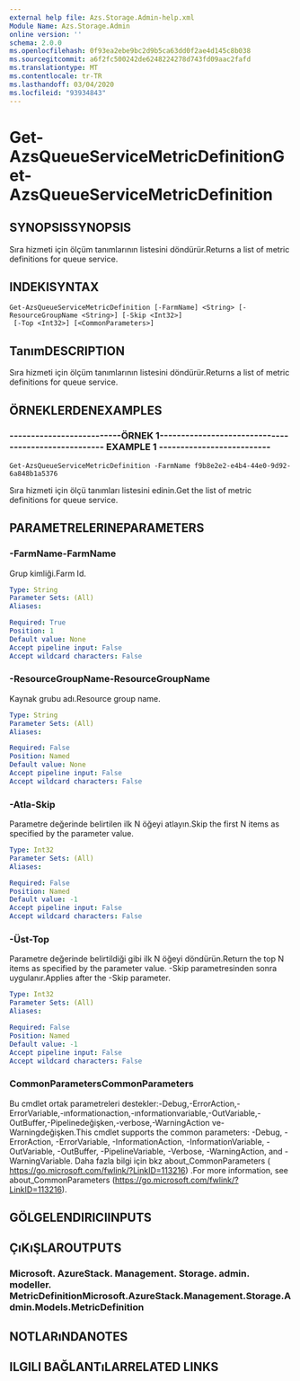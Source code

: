 ```yaml
---
external help file: Azs.Storage.Admin-help.xml
Module Name: Azs.Storage.Admin
online version: ''
schema: 2.0.0
ms.openlocfilehash: 0f93ea2ebe9bc2d9b5ca63dd0f2ae4d145c8b038
ms.sourcegitcommit: a6f2fc500242de6248224278d743fd09aac2fafd
ms.translationtype: MT
ms.contentlocale: tr-TR
ms.lasthandoff: 03/04/2020
ms.locfileid: "93934843"
---
```

# <span data-ttu-id="8ea34-101">Get-AzsQueueServiceMetricDefinition</span><span class="sxs-lookup"><span data-stu-id="8ea34-101">Get-AzsQueueServiceMetricDefinition</span></span>

## <span data-ttu-id="8ea34-102">SYNOPSIS</span><span class="sxs-lookup"><span data-stu-id="8ea34-102">SYNOPSIS</span></span>
<span data-ttu-id="8ea34-103">Sıra hizmeti için ölçüm tanımlarının listesini döndürür.</span><span class="sxs-lookup"><span data-stu-id="8ea34-103">Returns a list of metric definitions for queue service.</span></span>

## <span data-ttu-id="8ea34-104">INDEKI</span><span class="sxs-lookup"><span data-stu-id="8ea34-104">SYNTAX</span></span>

```
Get-AzsQueueServiceMetricDefinition [-FarmName] <String> [-ResourceGroupName <String>] [-Skip <Int32>]
 [-Top <Int32>] [<CommonParameters>]
```

## <span data-ttu-id="8ea34-105">Tanım</span><span class="sxs-lookup"><span data-stu-id="8ea34-105">DESCRIPTION</span></span>
<span data-ttu-id="8ea34-106">Sıra hizmeti için ölçüm tanımlarının listesini döndürür.</span><span class="sxs-lookup"><span data-stu-id="8ea34-106">Returns a list of metric definitions for queue service.</span></span>

## <span data-ttu-id="8ea34-107">ÖRNEKLERDEN</span><span class="sxs-lookup"><span data-stu-id="8ea34-107">EXAMPLES</span></span>

### <span data-ttu-id="8ea34-108">--------------------------ÖRNEK 1--------------------------</span><span class="sxs-lookup"><span data-stu-id="8ea34-108">-------------------------- EXAMPLE 1 --------------------------</span></span>
```
Get-AzsQueueServiceMetricDefinition -FarmName f9b8e2e2-e4b4-44e0-9d92-6a848b1a5376
```

<span data-ttu-id="8ea34-109">Sıra hizmeti için ölçü tanımları listesini edinin.</span><span class="sxs-lookup"><span data-stu-id="8ea34-109">Get the list of metric definitions for queue service.</span></span>

## <span data-ttu-id="8ea34-110">PARAMETRELERINE</span><span class="sxs-lookup"><span data-stu-id="8ea34-110">PARAMETERS</span></span>

### <span data-ttu-id="8ea34-111">-FarmName</span><span class="sxs-lookup"><span data-stu-id="8ea34-111">-FarmName</span></span>
<span data-ttu-id="8ea34-112">Grup kimliği.</span><span class="sxs-lookup"><span data-stu-id="8ea34-112">Farm Id.</span></span>

```yaml
Type: String
Parameter Sets: (All)
Aliases: 

Required: True
Position: 1
Default value: None
Accept pipeline input: False
Accept wildcard characters: False
```

### <span data-ttu-id="8ea34-113">-ResourceGroupName</span><span class="sxs-lookup"><span data-stu-id="8ea34-113">-ResourceGroupName</span></span>
<span data-ttu-id="8ea34-114">Kaynak grubu adı.</span><span class="sxs-lookup"><span data-stu-id="8ea34-114">Resource group name.</span></span>

```yaml
Type: String
Parameter Sets: (All)
Aliases: 

Required: False
Position: Named
Default value: None
Accept pipeline input: False
Accept wildcard characters: False
```

### <span data-ttu-id="8ea34-115">-Atla</span><span class="sxs-lookup"><span data-stu-id="8ea34-115">-Skip</span></span>
<span data-ttu-id="8ea34-116">Parametre değerinde belirtilen ilk N öğeyi atlayın.</span><span class="sxs-lookup"><span data-stu-id="8ea34-116">Skip the first N items as specified by the parameter value.</span></span>

```yaml
Type: Int32
Parameter Sets: (All)
Aliases: 

Required: False
Position: Named
Default value: -1
Accept pipeline input: False
Accept wildcard characters: False
```

### <span data-ttu-id="8ea34-117">-Üst</span><span class="sxs-lookup"><span data-stu-id="8ea34-117">-Top</span></span>
<span data-ttu-id="8ea34-118">Parametre değerinde belirtildiği gibi ilk N öğeyi döndürün.</span><span class="sxs-lookup"><span data-stu-id="8ea34-118">Return the top N items as specified by the parameter value.</span></span>
<span data-ttu-id="8ea34-119">-Skip parametresinden sonra uygulanır.</span><span class="sxs-lookup"><span data-stu-id="8ea34-119">Applies after the -Skip parameter.</span></span>

```yaml
Type: Int32
Parameter Sets: (All)
Aliases: 

Required: False
Position: Named
Default value: -1
Accept pipeline input: False
Accept wildcard characters: False
```

### <span data-ttu-id="8ea34-120">CommonParameters</span><span class="sxs-lookup"><span data-stu-id="8ea34-120">CommonParameters</span></span>
<span data-ttu-id="8ea34-121">Bu cmdlet ortak parametreleri destekler:-Debug,-ErrorAction,-ErrorVariable,-ınformationaction,-ınformationvariable,-OutVariable,-OutBuffer,-Pipelinedeğişken,-verbose,-WarningAction ve-Warningdeğişken.</span><span class="sxs-lookup"><span data-stu-id="8ea34-121">This cmdlet supports the common parameters: -Debug, -ErrorAction, -ErrorVariable, -InformationAction, -InformationVariable, -OutVariable, -OutBuffer, -PipelineVariable, -Verbose, -WarningAction, and -WarningVariable.</span></span> <span data-ttu-id="8ea34-122">Daha fazla bilgi için bkz about_CommonParameters ( https://go.microsoft.com/fwlink/?LinkID=113216) .</span><span class="sxs-lookup"><span data-stu-id="8ea34-122">For more information, see about_CommonParameters (https://go.microsoft.com/fwlink/?LinkID=113216).</span></span>

## <span data-ttu-id="8ea34-123">GÖLGELENDIRICI</span><span class="sxs-lookup"><span data-stu-id="8ea34-123">INPUTS</span></span>

## <span data-ttu-id="8ea34-124">ÇıKıŞLAR</span><span class="sxs-lookup"><span data-stu-id="8ea34-124">OUTPUTS</span></span>

### <span data-ttu-id="8ea34-125">Microsoft. AzureStack. Management. Storage. admin. modeller. MetricDefinition</span><span class="sxs-lookup"><span data-stu-id="8ea34-125">Microsoft.AzureStack.Management.Storage.Admin.Models.MetricDefinition</span></span>

## <span data-ttu-id="8ea34-126">NOTLARıNDA</span><span class="sxs-lookup"><span data-stu-id="8ea34-126">NOTES</span></span>

## <span data-ttu-id="8ea34-127">ILGILI BAĞLANTıLAR</span><span class="sxs-lookup"><span data-stu-id="8ea34-127">RELATED LINKS</span></span>


